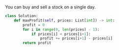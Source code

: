 You can buy and sell a stock on a single day.


```py
class Solution:
    def maxProfit(self, prices: List[int]) -> int:
        profit = 0
        for i in range(0, len(prices) - 1):
            if prices[i] < prices[i+1]:
                profit += prices[i+1] - prices[i]
        return profit        
```       
